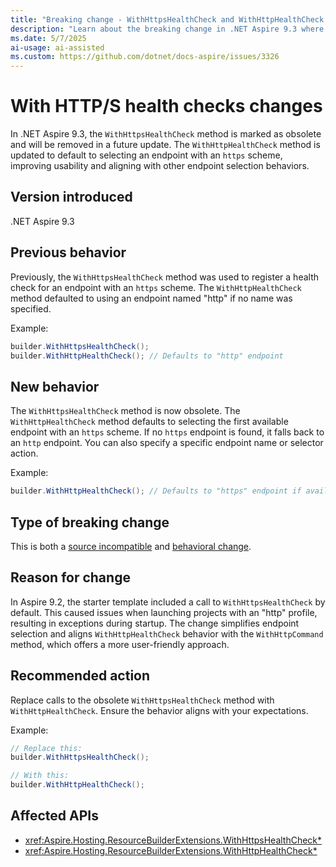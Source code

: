 ```yaml
---
title: "Breaking change - WithHttpsHealthCheck and WithHttpHealthCheck changes in .NET Aspire 9.3"
description: "Learn about the breaking change in .NET Aspire 9.3 where the WithHttpsHealthCheck method is marked obsolete and WithHttpHealthCheck behavior is updated."
ms.date: 5/7/2025
ai-usage: ai-assisted
ms.custom: https://github.com/dotnet/docs-aspire/issues/3326
---
```


# With HTTP/S health checks changes

In .NET Aspire 9.3, the `WithHttpsHealthCheck` method is marked as obsolete and will be removed in a future update. The `WithHttpHealthCheck` method is updated to default to selecting an endpoint with an `https` scheme, improving usability and aligning with other endpoint selection behaviors.

## Version introduced

.NET Aspire 9.3

## Previous behavior

Previously, the `WithHttpsHealthCheck` method was used to register a health check for an endpoint with an `https` scheme. The `WithHttpHealthCheck` method defaulted to using an endpoint named "http" if no name was specified.

Example:

```csharp
builder.WithHttpsHealthCheck();
builder.WithHttpHealthCheck(); // Defaults to "http" endpoint
```

## New behavior

The `WithHttpsHealthCheck` method is now obsolete. The `WithHttpHealthCheck` method defaults to selecting the first available endpoint with an `https` scheme. If no `https` endpoint is found, it falls back to an `http` endpoint. You can also specify a specific endpoint name or selector action.

Example:

```csharp
builder.WithHttpHealthCheck(); // Defaults to "https" endpoint if available
```

## Type of breaking change

This is both a [source incompatible](../categories.md#source-compatibility) and [behavioral change](../categories.md#behavioral-change).

## Reason for change

In Aspire 9.2, the starter template included a call to `WithHttpsHealthCheck` by default. This caused issues when launching projects with an "http" profile, resulting in exceptions during startup. The change simplifies endpoint selection and aligns `WithHttpHealthCheck` behavior with the `WithHttpCommand` method, which offers a more user-friendly approach.

## Recommended action

Replace calls to the obsolete `WithHttpsHealthCheck` method with `WithHttpHealthCheck`. Ensure the behavior aligns with your expectations.

Example:

```csharp
// Replace this:
builder.WithHttpsHealthCheck();

// With this:
builder.WithHttpHealthCheck();
```

## Affected APIs

- <xref:Aspire.Hosting.ResourceBuilderExtensions.WithHttpsHealthCheck*>
- <xref:Aspire.Hosting.ResourceBuilderExtensions.WithHttpHealthCheck*>